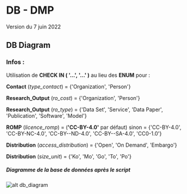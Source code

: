 # DB - DMP

Version du 7 juin 2022

## DB Diagram

### Infos :

Utilisation de **CHECK IN ( '...', '...' )** au lieu des **ENUM** pour :

**Contact** (*type_contact*) = {'Organization', 'Person'}

**Research_Output** (*ro_cost*)  =  {'Organization', 'Person'}

**Research_Output** (*ro_type*)  =  {'Data Set', 'Service', 'Data Paper', 'Publication', 'Software', 'Model'}

**ROMP** (*licence_romp*) = (**'CC-BY-4.0'** par défaut) sinon = {'CC-BY-4.0', 'CC-BY-NC-4.0', 'CC-BY--ND-4.0', 'CC-BY--SA-4.0', 'CC0-1.0'}

**Distribution** (*access_distribution*)  = {'Open', 'On Demand', 'Embargo'}

**Distribution** (*size_unit*) = {'Ko', 'Mo', 'Go', 'To', 'Po'}

##### Diagramme de la base de données après le script

![alt db_diagram](https://i.ibb.co/6NqkTp8/diagram.png)

